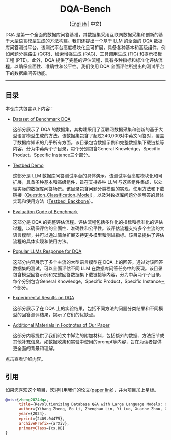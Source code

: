 <div align='center'>
    <h1>DQA-Bench</h1>
</div>

<p align='center'>
    【<a href="README.md">English</a> | 中文】
</p>

DQA 是第一个全面的数据库问答基准，其数据集采用互联网数据采集和创新的基于大型语言模型生成的方法构建。我们还提出一个基于 LLM 的全面的 DQA 数据库问答测试平台。该测试平台高度模块化且可扩展，具备各种基本和高级组件，例如问题分类路由 (QCR)、检索增强生成 (RAG)、工具调用生成 (TIG) 和提示模板工程 (PTE)。此外，DQA 提供了完整的评估流程，具有多种指标和标准化评估流程，以确保全面性、准确性和公平性。我们使用 DQA 全面评估所提出的测试平台下的数据库问答功能。

---

## 目录

本仓库共包含以下内容：

* [Dataset of Benchmark DQA](1_Dataset_of_Benchmark_DQA/README.md)

  这部分展示了 DQA 的数据集，其构建采用了互联网数据采集和创新的基于大型语言模型生成的方法。该数据集包含了超过240,000对中英文问答对，覆盖了数据库知识的几乎所有方面。该目录包含数据示例和完整数据集下载链接等内容，分为中英两个子目录，每个分别包含General Knowledge，Specific Product，Specific Instance三个部分。

* [Testbed Demo](2_Testbed_Demo/README.md)

  这部分是 LLM 数据库问答测试平台的具体演示。该测试平台高度模块化和可扩展，具备多种基本和高级组件，旨在支持各种 LLM 与这些组件集成，以处理实际的数据库问答场景。该目录包含问题分类模型的实现，使用方法和下载链接（[Question_Classification_Model](2_Testbed_Demo/Question_Classification_Model/README.md)），以及对数据库问题分类解答的具体实现和使用方法（[Testbed_Backbone](2_Testbed_Demo/Testbed_Backbone/README.md)）。

* [Evaluation Code of Benchmark](3_Evaluation_Code_of_Benchmark/README.md)

  这部分是 DQA 的完整评估流程。评估流程包括多样化的指标和标准化的评估过程，以确保评估的全面性、准确性和公平性。该评估流程支持多个主流的大语言模型，并可以通过简单扩展支持更多模型和测试指标。该目录提供了评估流程的具体实现和使用方法。

* [Popular LLMs Response for DQA](4_Popular_LLMs_Response_for_DQA/README.md)
 
  这部分内容展示了多个主流的大型语言模型在 DQA 上的回答。通过对该回答数据集的测试，可以全面评估不同 LLM 在数据库问答任务中的表现。该目录包含模型回答示例和完整回答数据集下载链接等内容，分为中英两个子目录，每个分别包含General Knowledge，Specific Product，Specific Instance三个部分。

* [Experimental Results on DQA](5_Experimental_Results_on_DQA/README.md)

  这部分展示了在 DQA 上的实验结果，包括不同方法的问题分类结果和不同模型的回答测评结果，揭示了它们的优缺点。

* [Additional Materials in Footnotes of Our Paper](6_Additional_Materials_in_Footnotes_of_Our_Paper/README.md)

  这部分内容提供了我们论文中脚注的附加材料，包括额外的数据、方法细节或其他补充信息，如数据收集和实验中使用的prompt等内容，旨在为读者提供更全面的背景和理解。

点击查看详细内容。

## 引用

如果您喜欢这个项目，欢迎引用我们的论文([paper link](https://arxiv.org/abs/2409.04475))，并为项目加上星标。

```bibtex
@misc{zheng2024dqa,
      title={Revolutionizing Database Q&A with Large Language Models: Comprehensive Benchmark and Evaluation}, 
      author={Yihang Zheng, Bo Li, Zhenghao Lin, Yi Luo, Xuanhe Zhou, Chen Lin, Jinsong Su, Guoliang Li, Shifu Li},
      year={2024},
      eprint={2409.04475},
      archivePrefix={arXiv},
      primaryClass={cs.DB}
}
```
